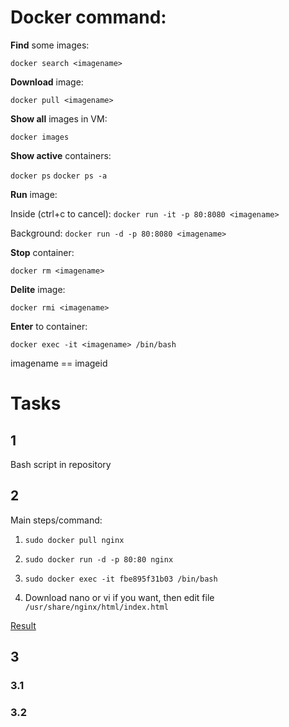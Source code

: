 # Docker command:

__Find__ some images:

`docker search <imagename>`

__Download__ image:

`docker pull <imagename>`

__Show all__ images in VM:

`docker images`

__Show active__ containers:

`docker ps` `docker ps -a`

__Run__ image:

Inside (ctrl+c to cancel):
 `docker run -it -p 80:8080 <imagename>` 

Background:
 `docker run -d -p 80:8080 <imagename>` 

__Stop__ container:

`docker rm <imagename>`

__Delite__ image:

`docker rmi <imagename>`

__Enter__ to container:

`docker exec -it <imagename> /bin/bash`

imagename == imageid 


# Tasks

## 1

Bash script in repository

## 2 

Main steps/command:

1. `sudo docker pull nginx`

2. `sudo docker run -d -p 80:80 nginx`

3. `sudo docker exec -it fbe895f31b03 /bin/bash`

4. Download nano or vi if you want, then edit file `/usr/share/nginx/html/index.html`

[Result](https://13.81.111.118:80)

## 3

### 3.1



### 3.2


